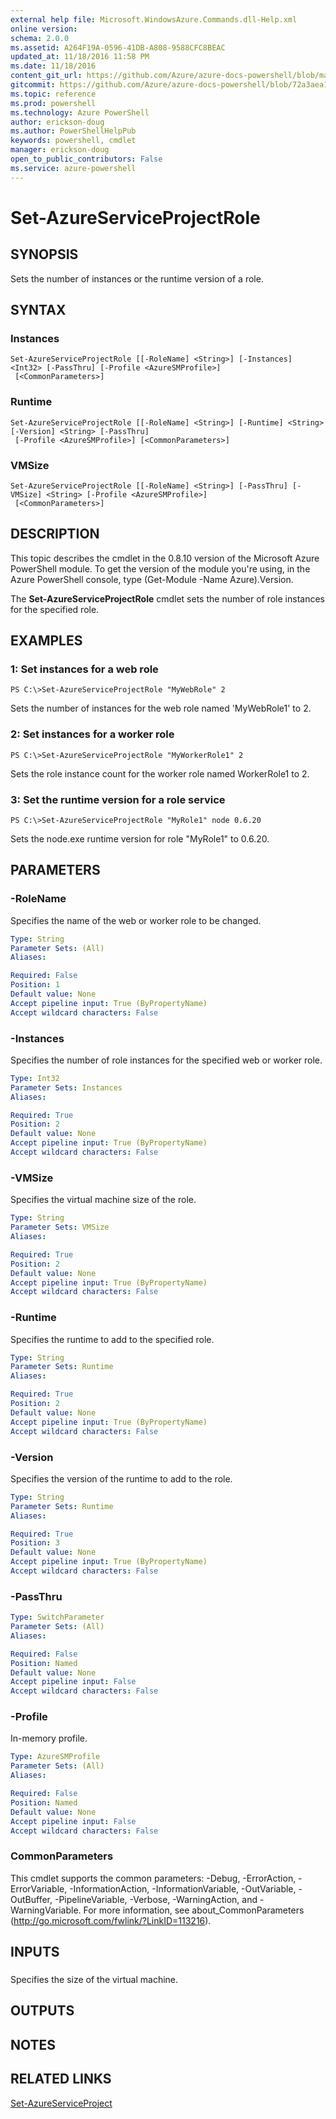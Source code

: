 ```yaml
---
external help file: Microsoft.WindowsAzure.Commands.dll-Help.xml
online version: 
schema: 2.0.0
ms.assetid: A264F19A-0596-41DB-A808-9588CFC8BEAC
updated_at: 11/18/2016 11:58 PM
ms.date: 11/18/2016
content_git_url: https://github.com/Azure/azure-docs-powershell/blob/master/azureps-cmdlets-docs/ServiceManagement/Azure.Compute/v2.1.0/Set-AzureServiceProjectRole.md
gitcommit: https://github.com/Azure/azure-docs-powershell/blob/72a3aea1f1ed5e83ed5c6c8596a219daeabbbe22/azureps-cmdlets-docs/ServiceManagement/Azure.Compute/v2.1.0/Set-AzureServiceProjectRole.md
ms.topic: reference
ms.prod: powershell
ms.technology: Azure PowerShell
author: erickson-doug
ms.author: PowerShellHelpPub
keywords: powershell, cmdlet
manager: erickson-doug
open_to_public_contributors: False
ms.service: azure-powershell
---
```


# Set-AzureServiceProjectRole

## SYNOPSIS
Sets the number of instances or the runtime version of a role.

## SYNTAX

### Instances
```
Set-AzureServiceProjectRole [[-RoleName] <String>] [-Instances] <Int32> [-PassThru] [-Profile <AzureSMProfile>]
 [<CommonParameters>]
```

### Runtime
```
Set-AzureServiceProjectRole [[-RoleName] <String>] [-Runtime] <String> [-Version] <String> [-PassThru]
 [-Profile <AzureSMProfile>] [<CommonParameters>]
```

### VMSize
```
Set-AzureServiceProjectRole [[-RoleName] <String>] [-PassThru] [-VMSize] <String> [-Profile <AzureSMProfile>]
 [<CommonParameters>]
```

## DESCRIPTION
This topic describes the cmdlet in the 0.8.10 version of the Microsoft Azure PowerShell module.
To get the version of the module you're using, in the Azure PowerShell console, type (Get-Module -Name Azure).Version.

The **Set-AzureServiceProjectRole** cmdlet sets the number of role instances for the specified role.

## EXAMPLES

### 1: Set instances for a web role
```
PS C:\>Set-AzureServiceProjectRole "MyWebRole" 2
```

Sets the number of instances for the web role named 'MyWebRole1' to 2.

### 2: Set instances for a worker role
```
PS C:\>Set-AzureServiceProjectRole "MyWorkerRole1" 2
```

Sets the role instance count for the worker role named WorkerRole1 to 2.

### 3: Set the runtime version for a role service
```
PS C:\>Set-AzureServiceProjectRole "MyRole1" node 0.6.20
```

Sets the node.exe runtime version for role "MyRole1" to 0.6.20.

## PARAMETERS

### -RoleName
Specifies the name of the web or worker role to be changed.

```yaml
Type: String
Parameter Sets: (All)
Aliases: 

Required: False
Position: 1
Default value: None
Accept pipeline input: True (ByPropertyName)
Accept wildcard characters: False
```

### -Instances
Specifies the number of role instances for the specified web or worker role.

```yaml
Type: Int32
Parameter Sets: Instances
Aliases: 

Required: True
Position: 2
Default value: None
Accept pipeline input: True (ByPropertyName)
Accept wildcard characters: False
```

### -VMSize
Specifies the virtual machine size of the role.

```yaml
Type: String
Parameter Sets: VMSize
Aliases: 

Required: True
Position: 2
Default value: None
Accept pipeline input: True (ByPropertyName)
Accept wildcard characters: False
```

### -Runtime
Specifies the runtime to add to the specified role.

```yaml
Type: String
Parameter Sets: Runtime
Aliases: 

Required: True
Position: 2
Default value: None
Accept pipeline input: True (ByPropertyName)
Accept wildcard characters: False
```

### -Version
Specifies the version of the runtime to add to the role.

```yaml
Type: String
Parameter Sets: Runtime
Aliases: 

Required: True
Position: 3
Default value: None
Accept pipeline input: True (ByPropertyName)
Accept wildcard characters: False
```

### -PassThru

```yaml
Type: SwitchParameter
Parameter Sets: (All)
Aliases: 

Required: False
Position: Named
Default value: None
Accept pipeline input: False
Accept wildcard characters: False
```

### -Profile
In-memory profile.

```yaml
Type: AzureSMProfile
Parameter Sets: (All)
Aliases: 

Required: False
Position: Named
Default value: None
Accept pipeline input: False
Accept wildcard characters: False
```

### CommonParameters
This cmdlet supports the common parameters: -Debug, -ErrorAction, -ErrorVariable, -InformationAction, -InformationVariable, -OutVariable, -OutBuffer, -PipelineVariable, -Verbose, -WarningAction, and -WarningVariable. For more information, see about_CommonParameters (http://go.microsoft.com/fwlink/?LinkID=113216).

## INPUTS

###  
Specifies the size of the virtual machine.

## OUTPUTS

## NOTES

## RELATED LINKS

[Set-AzureServiceProject](xref:ServiceManagement/Azure.Compute/v2.1.0/Set-AzureServiceProject.md)


